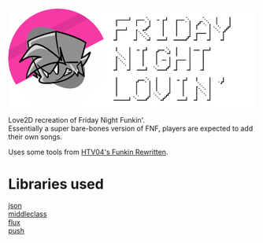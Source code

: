 ![icon](logo.png)

Love2D recreation of Friday Night Funkin'.<br/>
Essentially a super bare-bones version of FNF, players are expected to add their own songs.

Uses some tools from [HTV04's Funkin Rewritten](https://github.com/HTV04/funkin-rewritten).

# Libraries used
[json](https://github.com/rxi/json.lua)<br/>
[middleclass](https://github.com/kikito/middleclass)<br/>
[flux](https://github.com/rxi/flux)<br/>
[push](https://github.com/Ulydev/push/)